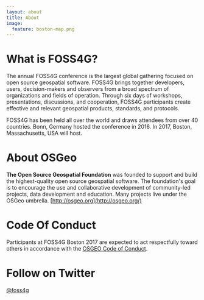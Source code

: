```yaml
---
layout: about
title: About
image:
  feature: boston-map.png
---
```


# What is FOSS4G?

The annual FOSS4G conference is the largest global gathering focused on open source geospatial software. FOSS4G brings together developers, users, decision-makers and observers from a broad spectrum of organizations and fields of operation. Through six days of workshops, presentations, discussions, and cooperation, FOSS4G participants create effective and relevant geospatial products, standards, and protocols.

FOSS4G has been held all over the world and draws attendees from over 40 countries. Bonn, Germany hosted the conference in 2016\. In 2017, Boston, Massachusetts, USA will host.

# About OSGeo

**The Open Source Geospatial Foundation** was founded to support and build the highest-quality open source geospatial software. The foundation's goal is to encourage the use and collaborative development of community-led projects, data development and education. Many projects live under the OSGeo umbrella. [http://osgeo.org](http://osgeo.org/)

# Code Of Conduct

Participants at FOSS4G Boston 2017 are expected to act respectfully toward others in accordance with the [OSGEO Code of Conduct](http://www.osgeo.org/code_of_conduct).

# Follow on Twitter

[@foss4g](https://twitter.com/foss4g)
